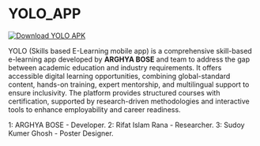 # YOLO_APP

[![Download YOLO APK](https://img.shields.io/badge/Download-YOLO–APK-blue)](https://github.com/Arghya-Bose/YOLO_APP/releases/download/v1.0.0/YOLO.apk)

YOLO (Skills based E-Learning mobile app) is a comprehensive skill-based e-learning app developed by **ARGHYA BOSE** and team to address the gap between academic education and industry requirements. It offers accessible digital learning opportunities, combining global-standard content, hands-on training, expert mentorship, and multilingual support to ensure inclusivity. The platform provides structured courses with certification, supported by research-driven methodologies and interactive tools to enhance employability and career readiness.

1: ARGHYA BOSE - Developer.
2: Rifat Islam Rana - Researcher.
3: Sudoy Kumer Ghosh - Poster Designer.
